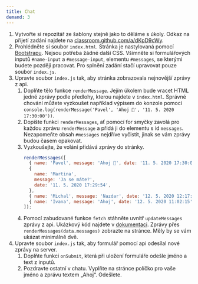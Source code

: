 ```yaml
---
title: Chat
demand: 3
---
```


1. Vytvořte si repozitář ze šablony stejně jako to děláme s úkoly. Odkaz na přijetí zadání najdete na [classroom.github.com/a/dKpD9cWy](https://classroom.github.com/a/dKpD9cWy).
1. Prohlédněte si soubor `index.html`. Stránka je nastylovaná pomocí [Bootstrapu](https://getbootstrap.com/). Nejsou potřeba žádné další CSS. Všimněte si formulářových inputů `#name-input` a `#message-input`, elementu `#messages`, se kterými budete později pracovat. Pro splnění zadání stačí upravovat pouze soubor `index.js`.
1. Upravte soubor `index.js` tak, aby stránka zobrazovala nejnovější zprávy z api.
   1. Doplňte tělo funkce `renderMessage`. Jejím úkolem bude vracet HTML jedné zprávy podle předlohy, kterou najdete v `index.html`. Správné chování můžete vyzkoušet například výpisem do konzole pomocí `console.log(renderMessage('Pavel', 'Ahoj 👋', '11. 5. 2020 17:30:00'))`.
   1. Dopište funkci `renderMessages`, ať pomocí for smyčky zavolá pro každou zprávu `renderMessage` a přidá ji do elementu s id `messages`. Nezapomeňte obsah `#messages` nejdříve vyčistit, jinak se vám zprávy budou časem opakovat.
   1. Vyzkoušejte, že volání přidává zprávy do stránky.
      ```js
      renderMessages([
        { name: 'Pavel', message: 'Ahoj 👋', date: '11. 5. 2020 17:30:00' },
        {
          name: 'Martina',
          message: 'Ja se máte?',
          date: '11. 5. 2020 17:29:54',
        },
        { name: 'Michal', message: 'Nazdar', date: '12. 5. 2020 12:17:21' },
        { name: 'Ivana', message: 'Ahoj', date: '12. 5. 2020 11:02:15' },
      ]);
      ```
   1. Pomocí zabudované funkce `fetch` stáhněte uvnitř `updateMessages` zprávy z api. Ukázkový kód najdete v [dokumentaci](https://czechichat.herokuapp.com/documentation/). Zprávy přes `renderMessages(data.messages)` zobrazte na stránce. Měly by se vám ukázat minimálně dvě.
1. Upravte soubor `index.js` tak, aby formulář pomocí api odesílal nové zprávy na server.
   1. Doplňte funkci `onSubmit`, která při uložení formuláře odešle jméno a text z inputů.
   1. Pozdravte ostatní v chatu. Vyplňte na stránce políčko pro vaše jméno a zprávu textem „Ahoj“. Odešlete.
